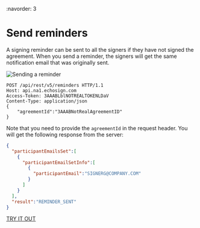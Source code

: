 :navorder: 3

# Send reminders

A signing reminder can be sent to all the signers if they have not signed the agreement. When you send a reminder, the signers will get the same notification email that was originally sent.

![Sending a reminder](../../img/sign_devguide_3.png)

```http
POST /api/rest/v5/reminders HTTP/1.1
Host: api.na1.echosign.com
Access-Token: 3AAABLblNOTREALTOKENLDaV
Content-Type: application/json
{
    "agreementId":"3AAABNotRealAgreementID"
}
```

Note that you need to provide the `agreementId` in the request header. You will get the following response from the server:

```json
{
  "participantEmailsSet":[
    {
      "participantEmailSetInfo":[
        {
          "participantEmail":"SIGNERG@COMPANY.COM"
        }
      ]
    }
  ],
  "result":"REMINDER_SENT"
}
```

[TRY IT OUT](https://secure.na1.echosign.com/public/docs/restapi/v5#!/reminders/)

